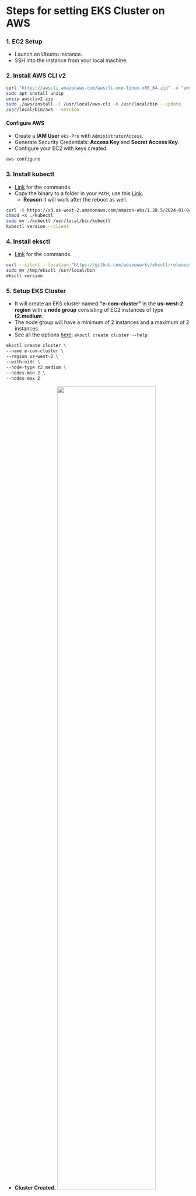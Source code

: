# Steps for setting EKS Cluster on AWS



### 1. EC2 Setup

- Launch an Ubuntu instance.
- SSH into the instance from your local machine.

### 2. Install AWS CLI v2

```bash
curl "https://awscli.amazonaws.com/awscli-exe-linux-x86_64.zip" -o "awscliv2.zip"
sudo apt install unzip
unzip awscliv2.zip
sudo ./aws/install -i /usr/local/aws-cli -b /usr/local/bin --update
/usr/local/bin/aws --version
```

#### Configure AWS

- Create a **IAM User** `eks-Pro` with `AdministratorAccess`.
- Generate Security Credentials: **Access Key** and **Secret Access Key**.
- Configure your EC2 with keys created.

```bash
aws configure
```

### 3. Install kubectl

- [Link](https://docs.aws.amazon.com/eks/latest/userguide/install-kubectl.html) for the commands.
- Copy the binary to a folder in your `PATH`, use this [Link]().
  - **Reason** it will work after the reboot as well.

```bash
curl -O https://s3.us-west-2.amazonaws.com/amazon-eks/1.28.5/2024-01-04/bin/linux/amd64/kubectl
chmod +x ./kubectl
sudo mv ./kubectl /usr/local/bin/kubectl
kubectl version --client
```

### 4. Install eksctl

- [Link](https://docs.aws.amazon.com/emr/latest/EMR-on-EKS-DevelopmentGuide/setting-up-eksctl.html#setting-up-eksctl-linux) for the commands.

```bash
curl --silent --location "https://github.com/weaveworks/eksctl/releases/latest/download/eksctl_$(uname -s)_amd64.tar.gz" | tar xz -C /tmp
sudo mv /tmp/eksctl /usr/local/bin
eksctl version
```

### 5. Setup EKS Cluster

- It will create an EKS cluster named **"e-com-cluster"** in the **us-west-2 region** with a **node group** consisting of EC2 instances of type **t2.medium**. 
- The node group will have a minimum of 2 instances and a maximum of 2 instances.
- See all the options [here](../Resource/create-eks-cluster.md): `eksctl create cluster --help`

```bash
eksctl create cluster \
--name e-com-cluster \
--region us-west-2 \
--with-oidc \
--node-type t2.medium \
--nodes-min 2 \
--nodes-max 2
```

- **Cluster Created.**
  <img src="../Resource/cluster-created.png" width="75%">

- **Worker Nodes**
  <img src="../Resource/worker-nodes.png" width="75%">

- Creates **Identity Provider** `--with-oidc`: OIDC allows your K8s cluster to use IAM for authentication to AWS services.
  <img src="../Resource/Identity-Provider.png" width="75%">

#### Create **kubeconfig** file automatically

```bash
aws eks update-kubeconfig --region us-west-2 --name e-com-cluster
kubectl get nodes
```

### 6. Install the AWS Load Balancer Controller using Helm

- [Link](https://docs.aws.amazon.com/eks/latest/userguide/lbc-helm.html) for documentaions.

#### 6.1 Create IAM Role using `eksctl`

- **First Command:** Download's the file `iam_policy.json`. 
- **Second Command:** Create an IAM policy using the policy downloaded in the previous step.

```bash
curl -O https://raw.githubusercontent.com/kubernetes-sigs/aws-load-balancer-controller/v2.7.1/docs/install/iam_policy.json

aws iam create-policy \
    --policy-name AWSLoadBalancerControllerIAMPolicy \
    --policy-document file://iam_policy.json
```

- **IAM policy Created**
  <img src="../Resource/IAM-policy-Created.png" width="75%">
  <img src="../Resource/IAM-policy-Created-AWS.png" width="75%">


##### Create IAM Service Account `eksctl`.

> Replace <YOUR_AWS_ACC_NO> with your actual AWS account number.

```bash
eksctl create iamserviceaccount \
  --cluster=e-com-cluster \
  --namespace=kube-system \
  --name=aws-load-balancer-controller \
  --role-name AmazonEKSLoadBalancerControllerRole \
  --attach-policy-arn=arn:aws:iam::<YOUR_AWS_ACC_NO>:policy/AWSLoadBalancerControllerIAMPolicy \
  --region=us-west-2 \
  --approve
``` 

- **IAM Service Account Created**
  <img src="../Resource/IAM-Service-Account.png" width="75%">

#### 6.2 Install AWS Load Balancer Controller

- Here we will install `aws-load-balancer-controller`, which is Pod that will create Application Load Balancer by reading the `ingress.yml` manifest, or we can say it will apply all the rules mentioned in `ingress.yml` to the ALB.

``` bash
sudo snap install helm --classic
helm repo add eks https://aws.github.io/eks-charts
helm repo update eks

helm install aws-load-balancer-controller eks/aws-load-balancer-controller \
  -n kube-system \
  --set clusterName=e-com-cluster \
  --set serviceAccount.create=false \
  --set serviceAccount.name=aws-load-balancer-controller 
```

- **Helm & AWS LB Installed**
  <img src="../Resource/Helm-AWS-LB.png" width="75%">

- **Load Balancer Created**
  <img src="../Resource/Load-Balancer.png" width="75%">


#### 6.3 Verify that the controller is installed

- Verify that the controller is installed.

```bash
kubectl get deployment -n kube-system aws-load-balancer-controller
```

- **Verify the controller**
  <img src="../Resource/Verify-controller.png" width="75%">


### 7. Apply Ingerss

``` bash
kubectl apply -f ingress.yml
```

``` bash
kubectl get ing -n e-com
```

- Copy the **ADDRESS**.

- **Ingerss Created**
  <img src="../Resource/Ingerss-Created.png" width="75%">


### 8. Apply k8s Manifests files

```bash
git clone https://github.com/faizan35/e-Commerce_Microservices_Communication.git
cd e-Commerce_Microservices_Communication/k8s
```

- Inside `frontend/` dir in `deployment.yml` manifest file replace the copied Ingress address.
  <img src="../Resource/replace-alb-address.png" width="75%">


- Apply all with a script. (intentionally not created Helm Chart.)
  <img src="../Resource/apply-all.png" width="75%">

```bash
bash all-e-com-manifest.sh
```

### 9. Test the application

- Inside your web browser visit the same URL that you pasted in the frontend `deployment.yml` manifest file.
  <img src="../Resource/alb-endpoint.png">

- You will see.
  <img src="../Resource/ingress-homepage.png">

---

### Cleanup

- To delete the EKS cluster.

``` bash
eksctl delete cluster --name e-com-cluster --region us-west-2
```


